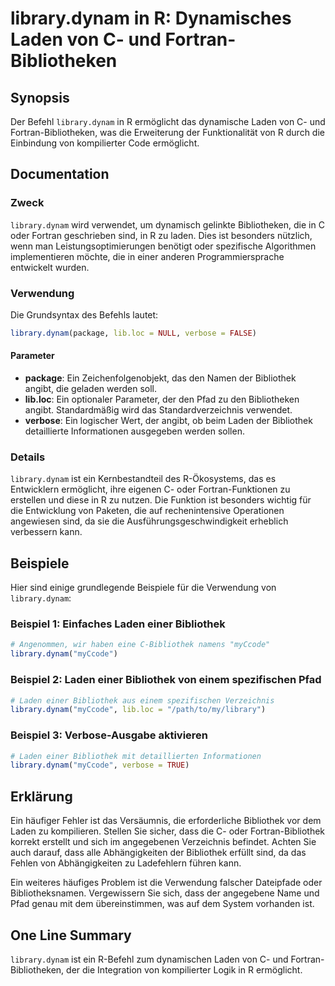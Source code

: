 <!--
Meta Description: # library.dynam in R: Dynamisches Laden von C- und Fortran-Bibliotheken ## Synopsis Der Befehl `library.dynam` in R ermöglicht das dynamische Laden vo...
Meta Keywords: die, library, dynam, laden, von
-->

# library.dynam in R: Dynamisches Laden von C- und Fortran-Bibliotheken

## Synopsis
Der Befehl `library.dynam` in R ermöglicht das dynamische Laden von C- und Fortran-Bibliotheken, was die Erweiterung der Funktionalität von R durch die Einbindung von kompilierter Code ermöglicht.

## Documentation
### Zweck
`library.dynam` wird verwendet, um dynamisch gelinkte Bibliotheken, die in C oder Fortran geschrieben sind, in R zu laden. Dies ist besonders nützlich, wenn man Leistungsoptimierungen benötigt oder spezifische Algorithmen implementieren möchte, die in einer anderen Programmiersprache entwickelt wurden.

### Verwendung
Die Grundsyntax des Befehls lautet:

```R
library.dynam(package, lib.loc = NULL, verbose = FALSE)
```

#### Parameter
- **package**: Ein Zeichenfolgenobjekt, das den Namen der Bibliothek angibt, die geladen werden soll.
- **lib.loc**: Ein optionaler Parameter, der den Pfad zu den Bibliotheken angibt. Standardmäßig wird das Standardverzeichnis verwendet.
- **verbose**: Ein logischer Wert, der angibt, ob beim Laden der Bibliothek detaillierte Informationen ausgegeben werden sollen.

### Details
`library.dynam` ist ein Kernbestandteil des R-Ökosystems, das es Entwicklern ermöglicht, ihre eigenen C- oder Fortran-Funktionen zu erstellen und diese in R zu nutzen. Die Funktion ist besonders wichtig für die Entwicklung von Paketen, die auf rechenintensive Operationen angewiesen sind, da sie die Ausführungsgeschwindigkeit erheblich verbessern kann.

## Beispiele
Hier sind einige grundlegende Beispiele für die Verwendung von `library.dynam`:

### Beispiel 1: Einfaches Laden einer Bibliothek
```R
# Angenommen, wir haben eine C-Bibliothek namens "myCcode"
library.dynam("myCcode")
```

### Beispiel 2: Laden einer Bibliothek von einem spezifischen Pfad
```R
# Laden einer Bibliothek aus einem spezifischen Verzeichnis
library.dynam("myCcode", lib.loc = "/path/to/my/library")
```

### Beispiel 3: Verbose-Ausgabe aktivieren
```R
# Laden einer Bibliothek mit detaillierten Informationen
library.dynam("myCcode", verbose = TRUE)
```

## Erklärung
Ein häufiger Fehler ist das Versäumnis, die erforderliche Bibliothek vor dem Laden zu kompilieren. Stellen Sie sicher, dass die C- oder Fortran-Bibliothek korrekt erstellt und sich im angegebenen Verzeichnis befindet. Achten Sie auch darauf, dass alle Abhängigkeiten der Bibliothek erfüllt sind, da das Fehlen von Abhängigkeiten zu Ladefehlern führen kann.

Ein weiteres häufiges Problem ist die Verwendung falscher Dateipfade oder Bibliotheksnamen. Vergewissern Sie sich, dass der angegebene Name und Pfad genau mit dem übereinstimmen, was auf dem System vorhanden ist.

## One Line Summary
`library.dynam` ist ein R-Befehl zum dynamischen Laden von C- und Fortran-Bibliotheken, der die Integration von kompilierter Logik in R ermöglicht.